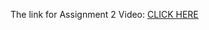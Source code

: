 The link for Assignment 2 Video: 
[CLICK HERE](https://drive.google.com/file/d/1xO5uDRhpWYHY5L2xcT1uJpyNKME2FK8T/view?usp=sharing)
